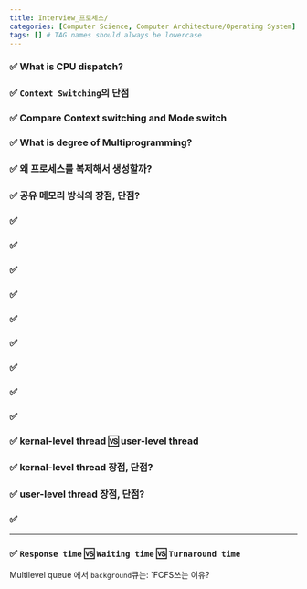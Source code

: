 ```yaml
---
title: Interview_프로세스/
categories: [Computer Science, Computer Architecture/Operating System]
tags: [] # TAG names should always be lowercase
---
```


### ✅ What is CPU dispatch?

### ✅ `Context Switching`의 단점

### ✅ Compare Context switching and Mode switch

### ✅ What is degree of Multiprogramming?

### ✅ 왜 프로세스를 복제해서 생성할까?

### ✅ 공유 메모리 방식의 장점, 단점?

### ✅

### ✅

### ✅

### ✅

### ✅

### ✅

### ✅

### ✅

### ✅

### ✅ kernal-level thread 🆚 user-level thread

### ✅ kernal-level thread 장점, 단점?

### ✅ user-level thread 장점, 단점?

### ✅

---

### ✅ `Response time` 🆚 `Waiting time` 🆚 `Turnaround time`

Multilevel queue 에서 `background`큐는: `FCFS쓰는 이유?
